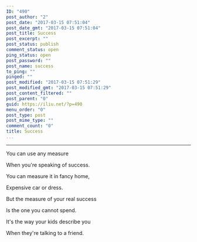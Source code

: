 ```yaml
---
ID: "490"
post_author: "2"
post_date: "2017-03-15 07:51:04"
post_date_gmt: "2017-03-15 07:51:04"
post_title: Success
post_excerpt: ""
post_status: publish
comment_status: open
ping_status: open
post_password: ""
post_name: success
to_ping: ""
pinged: ""
post_modified: "2017-03-15 07:51:29"
post_modified_gmt: "2017-03-15 07:51:29"
post_content_filtered: ""
post_parent: "0"
guid: https://iliu.net/?p=490
menu_order: "0"
post_type: post
post_mime_type: ""
comment_count: "0"
title: Success
...
```

---

You can use any measure

When you're speaking of success.

You can measure it in fancy home,

Expensive car or dress.

But the measure of your real success

Is the one you cannot spend.

It's the way your kids describe you

When they're talking to a friend.



